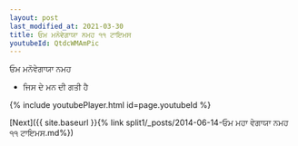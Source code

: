 ```yaml
---
layout: post
last_modified_at: 2021-03-30
title: ਓਮ ਮਨੋਵੇਗਾਯਾ ਨਮਹ ੧੧ ਟਾਇਮਸ
youtubeId: QtdcWMAmPic
---
```

 
 
 ਓਮ ਮਨੋਵੇਗਾਯਾ ਨਮਹ  
 
 -  ਜਿਸ ਦੇ ਮਨ ਦੀ ਗਤੀ ਹੈ 
 
  
 
  
 
 
 
 
 
 


{% include youtubePlayer.html id=page.youtubeId %}
 
[Next]({{ site.baseurl }}{% link  split1/_posts/2014-06-14-ਓਮ ਮਹਾ ਵੇਗਾਯਾ ਨਮਹ ੧੧ ਟਾਇਮਸ.md%})
 
